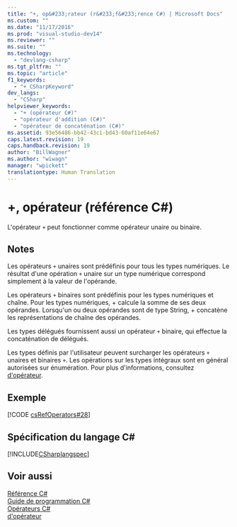 ```yaml
---
title: "+, op&#233;rateur (r&#233;f&#233;rence C#) | Microsoft Docs"
ms.custom: ""
ms.date: "11/17/2016"
ms.prod: "visual-studio-dev14"
ms.reviewer: ""
ms.suite: ""
ms.technology: 
  - "devlang-csharp"
ms.tgt_pltfrm: ""
ms.topic: "article"
f1_keywords: 
  - "+_CSharpKeyword"
dev_langs: 
  - "CSharp"
helpviewer_keywords: 
  - "+ (opérateur C#)"
  - "opérateur d'addition (C#)"
  - "opérateur de concaténation (C#)"
ms.assetid: 93e56486-bb42-43c1-bd43-60af11e64e67
caps.latest.revision: 19
caps.handback.revision: 19
author: "BillWagner"
ms.author: "wiwagn"
manager: "wpickett"
translationtype: Human Translation
---
```

# +, op&#233;rateur (r&#233;f&#233;rence C#)
L'opérateur `+` peut fonctionner comme opérateur unaire ou binaire.  
  
## Notes  
 Les opérateurs `+` unaires sont prédéfinis pour tous les types numériques.  Le résultat d'une opération `+` unaire sur un type numérique correspond simplement à la valeur de l'opérande.  
  
 Les opérateurs `+` binaires sont prédéfinis pour les types numériques et chaîne.  Pour les types numériques, \+ calcule la somme de ses deux opérandes.  Lorsqu'un ou deux opérandes sont de type String, \+ concatène les représentations de chaîne des opérandes.  
  
 Les types délégués fournissent aussi un opérateur `+` binaire, qui effectue la concaténation de délégués.  
  
 Les types définis par l'utilisateur peuvent surcharger les opérateurs `+` unaires et binaires `+`.  Les opérations sur les types intégraux sont en général autorisées sur énumération.  Pour plus d'informations, consultez [d'opérateur](../../../csharp/language-reference/keywords/operator.md).  
  
## Exemple  
 [!CODE [csRefOperators#28](../CodeSnippet/VS_Snippets_VBCSharp/csrefOperators#28)]  
  
## Spécification du langage C\#  
 [!INCLUDE[CSharplangspec](../../../csharp/language-reference/keywords/includes/csharplangspec_md.md)]  
  
## Voir aussi  
 [Référence C\#](../../../csharp/language-reference/index.md)   
 [Guide de programmation C\#](../../../csharp/programming-guide/index.md)   
 [Opérateurs C\#](../../../csharp/language-reference/operators/index.md)   
 [d'opérateur](../../../csharp/language-reference/keywords/operator.md)